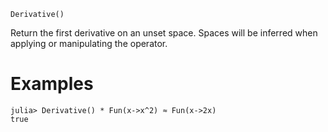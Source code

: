 ```
Derivative()
```

Return the first derivative on an unset space. Spaces will be inferred when applying or manipulating the operator.

# Examples

```jldoctest
julia> Derivative() * Fun(x->x^2) ≈ Fun(x->2x)
true
```
